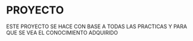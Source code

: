 # PROYECTO
ESTE PROYECTO SE HACE CON BASE A TODAS LAS PRACTICAS Y PARA QUE SE VEA EL CONOCIMIENTO ADQUIRIDO
